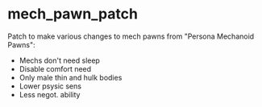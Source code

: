 # mech_pawn_patch

Patch to make various changes to mech pawns from "Persona Mechanoid Pawns":

- Mechs don't need sleep
- Disable comfort need
- Only male thin and hulk bodies
- Lower psysic sens
- Less negot. ability
